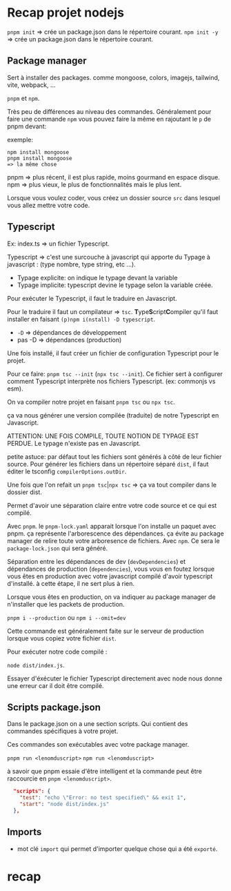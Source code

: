 # Recap projet nodejs

`pnpm init` => crée un package.json dans le répertoire courant.
`npm init -y` => crée un package.json dans le répertoire courant.

## Package manager

Sert à installer des packages. comme mongoose, colors, imagejs, tailwind, vite, webpack, ...

`pnpm` et `npm`.

Très peu de différences au niveau des commandes. Généralement pour faire une commande `npm` vous pouvez faire la même en rajoutant le `p` de pnpm devant:

exemple:
```
npm install mongoose
pnpm install mongoose
=> la même chose
```

pnpm => plus récent, il est plus rapide, moins gourmand en espace disque.
npm => plus vieux, le plus de fonctionnalités mais le plus lent.


Lorsque vous voulez coder, vous créez un dossier source `src` dans lesquel vous allez mettre votre code.

## Typescript

Ex: index.ts => un fichier Typescript.

Typescript => c'est une surcouche à javascript qui apporte du Typage à javascript : (type nombre, type string, etc ...).

- Typage explicite: on indique le typage devant la variable
- Typage implicite: typescript devine le typage selon la variable créée.


Pour exécuter le Typescript, il faut le traduire en Javascript.

Pour le traduire il faut un compilateur => `tsc`.
**T**ype**S**cript**C**ompiler qu'il faut installer en faisant `(p)npm i(nstall) -D typescript`.

- `-D` => dépendances de développement
- pas -D => dépendances (production)

Une fois installé, il faut créer un fichier de configuration Typescript pour le projet.

Pour ce faire: `pnpm tsc --init` (`npx tsc --init`). Ce fichier sert à configurer comment Typescript interprète nos fichiers Typescript. (ex: commonjs vs esm).

On va compiler notre projet en faisant `pnpm tsc` ou `npx tsc`.

ça va nous générer une version compilée (traduite) de notre Typescript en Javascript.

ATTENTION: UNE FOIS COMPILE, TOUTE NOTION DE TYPAGE EST PERDUE. Le typage n'existe pas en Javascript.

petite astuce: par défaut tout les fichiers sont générés à côté de leur fichier source. Pour générer les fichiers dans un répertoire séparé `dist`, il faut éditer le tsconfig `compilerOptions.outDir`.

Une fois que l'on refait un `pnpm tsc`|`npx tsc` => ça va tout compiler dans le dossier dist.

Permet d'avoir une séparation claire entre votre code source et ce qui est compilé.

Avec `pnpm`. le `pnpm-lock.yaml` apparait lorsque l'on installe un paquet avec pnpm. ça représente l'arborescence des dépendances. ça évite au package manager de relire toute votre arboresence de fichiers. 
Avec `npm`. Ce sera le `package-lock.json` qui sera généré.

Séparation entre les dépendances de dev (`devDependencies`) et dépendances de production (`dependencies`), vous vous en foutez lorsque vous êtes en production avec votre javascript compilé d'avoir typescript d'installé. à cette étape, il ne sert plus à rien.

Lorsque vous êtes en production, on va indiquer au package manager de n'installer que les packets de production.

`pnpm i --production` ou `npm i --omit=dev`

Cette commande est généralement faite sur le serveur de production lorsque vous copiez votre fichier `dist`.

Pour exécuter notre code compilé :

`node dist/index.js`.

Essayer d'éxécuter le fichier Typescript directement avec node nous donne une erreur car il doit être compilé.

## Scripts package.json

Dans le package.json on a une section scripts. Qui contient des commandes spécifiques à votre projet.

Ces commandes son exécutables avec votre package manager.

`pnpm run <lenomduscript>`
`npm run <lenomduscript>`

à savoir que pnpm essaie d'être intelligent et la commande peut être raccourcie en `pnpm <lenomduscript>`.

```json
  "scripts": {
    "test": "echo \"Error: no test specified\" && exit 1",
    "start": "node dist/index.js"
  },
```

## Imports

- mot clé `import` qui permet d'importer quelque chose qui a été `exporté`.
# recap

